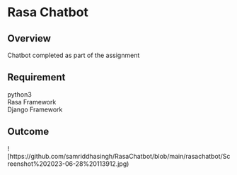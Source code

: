 <h1>Rasa Chatbot</h1>

<h2>Overview</h2>

<p>Chatbot completed as  part of the assignment</p>

<h2>Requirement</h2>

python3<br>
Rasa Framework<br>
Django Framework<br>




<h2>Outcome</h2>
![https://github.com/samriddhasingh/RasaChatbot/blob/main/rasachatbot/Screenshot%202023-06-28%20113912.jpg)

